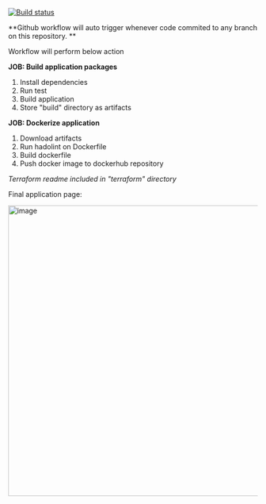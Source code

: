 
[![Build status](https://github.com/kumareshr/devops-challenge/actions/workflows/node_app.yml/badge.svg)](https://github.com/kumareshr/devops-challenge/actions/workflows/node_app.yml)


**Github workflow will auto trigger whenever code commited to any branch on this repository.
**


Workflow will perform below action 

**JOB: Build application packages**
1. Install dependencies 
2. Run test  
3. Build application 
4. Store "build" directory as artifacts

**JOB: Dockerize application**
1. Download artifacts
2. Run hadolint on Dockerfile
3. Build dockerfile 
4. Push docker image to dockerhub repository 

_Terraform readme included in "terraform" directory_

Final application page:

<img width="586" alt="image" src="https://user-images.githubusercontent.com/22025054/124763764-f161de00-df51-11eb-9337-06140a1c2ed7.png">


